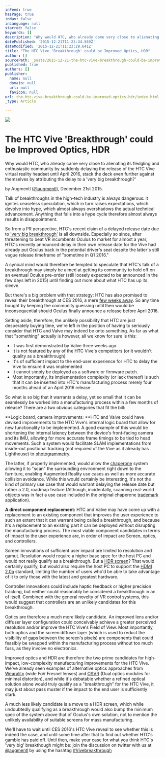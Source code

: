```yaml
---
inFeed: true
hasPage: true
inNav: false
inLanguage: null
starred: false
keywords: []
description: "Why would HTC, who already came very close to alienating its fledgling and enthusiastic community by suddenly delaying the release of the HTC Vive virtual reality headset until April 2016, stack the deck even further against themselves by attributing the delay to a 'very big breakthrough?'"
datePublished: '2015-12-21T11:23:34.569Z'
dateModified: '2015-12-21T11:23:29.641Z'
title: "The HTC Vive 'Breakthrough' could be Improved Optics, HDR"
author: []
sourcePath: _posts/2015-12-21-the-htc-vive-breakthrough-could-be-improved-optics-hdr.md
published: true
authors: []
publisher:
  name: null
  domain: null
  url: null
  favicon: null
url: the-htc-vive-breakthrough-could-be-improved-optics-hdr/index.html
_type: Article

---
```

![](https://the-grid-user-content.s3-us-west-2.amazonaws.com/8d1fa397-23e6-4d22-b8bb-95bc0979be65.png)

# The HTC Vive 'Breakthrough' could be Improved Optics, HDR

Why would HTC, who already came very close to alienating its fledgling and enthusiastic community by suddenly delaying the release of the HTC Vive virtual reality headset until April 2016, stack the deck even further against themselves by attributing the delay to a 'very big breakthrough?'

by Augmentl  ([@augmentl][0]), December 21st 2015\.

Talk of breakthroughs in the high-tech industry is always dangerous: it ignites ceaseless speculation, which in turn raises expectations, which devolve into hype, which almost always overshadows the actual technical advancement. Anything that falls into a hype cycle therefore almost always results in disappointment.

So from a PR perspective, HTC's recent claim of a delayed release date due to ['very big breakthrough'][1] is all downside. Especially so since, after threatening to beat VR incumbents Oculus to market for almost a year, HTC's recently announced delay in their own release date for the Vive had already put Oculus back in the potential driver's seat despite the latter's still vague release timeframe of "sometime in Q1 2016." 

A cynical mind would therefore be tempted to speculate that HTC's talk of a breakthrough may simply be aimed at getting its community to hold off on an eventual Oculus pre-order (still loosely expected to be announced in the few days left in 2015) until finding out more about what HTC has up its sleeve.

But there's a big problem with that strategy: HTC has also promised to reveal their breakthrough at CES 2016, a mere [few weeks away][2]. So any time bought by keeping the community guessing until then would be inconsequential should Oculus finally announce a release before April 2016\.

Setting aside, therefore, the unlikely possibility that HTC are just desperately buying time, we're left in the position of having to seriously consider that HTC and Valve may indeed be onto something. As far as what that "something" actually is however, all we know for sure is this:

* It was first demonstrated by Valve three weeks ago
* It is not featured by any of the HTC Vive's competitors (or it wouldn't quality as a breakthrough)
* It's of sufficient impact to the end-user experience for HTC to delay the Vive to ensure it was implemented
* It cannot simply be deployed as a software or firmware patch.
* Most importantly, its implementation complexity (or lack thereof) is such that it can be inserted into HTC's manufacturing process merely four months ahead of an April 2016 release

So what is so big that it warrants a delay, yet so small that it can be seamlessly be worked into a manufacturing process within a few months of release? There are a two obvious categories that fit the bill:

**Logic board, camera improvements: **HTC and Valve could have devised improvements to the HTC Vive's internal logic board that allow for new functionality to be implemented. A good example of this would be shortening the internal latency between the device's front-facing camera and its IMU, allowing for more accurate frame timings to be tied to head movements. Such a system would facilitate SLAM implementations from inside-out positional tracking (not required of the Vive as it already has Lighthouse) to [photogrammetry][3]. 

The latter, if properly implemented, would allow the [chaperone][4] system allowing it to "scan" the surrounding environment right down to the furniture, enabling Augmented Reality use cases as well as more accurate collision avoidance. While this would certainly be interesting, it's not the kind of primary use case that would warrant delaying the release date but rather a 2.0, roadmap feature (Although, incidentally, scanning real-world objects was in fact a use case included in the original chaperone [trademark][5] application).

**A direct component replacement:** HTC and Valve may have come up with a replacement to an existing component that improves the user experience to such an extent that it can warrant being called a breakthrough, and because it's a replacement to an existing part it can be deployed without disrupting the manufacturing process. The most viable component candidates in terms of impact to the user experience are, in order of impact are Screen, optics, and controllers. 

Screen innovations of sufficient user impact are limited to resolution and gamut. Resolution would require a higher base spec for the host PC and would not really qualify as a breakthrough. But a [HDR screen][6]? That would certainly qualify, but would also require the host PC to support the [HDMI 2.0a][7] standard, limiting the number of users who'd be able to take advantage of it to only those with the latest and greatest hardware.  

Controller innovations could include haptic feedback or higher precision tracking, but neither could reasonably be considered a breakthrough in an of itself. Combined with the general novelty of VR control systems, this would suggest that controllers are an unlikely candidates for this breakthrough. 

Optics are therefore a much more likely candidate. An improved lens and/or diffuser layer configuration could conceivably achieve a greater perceived resolution and/or improve the HTC Vive's Field of View. Most importantly, both optics and the screen diffuser layer (which is used to reduct the visibility of gaps between the screen's pixels) are components that could feasibly be swapped within the manufacturing process without too much fuss, as they involve no electronics.

Improved optics and HDR are therefore the two prime candidates for high-impact, low-complexity manufacturing improvements for the HTC Vive. We've already seen examples of alternative optics approaches from [Wearality][8] (wide FoV Fresnel lenses) and [OSVR][9] (Dual optics modules for minimal distortion), and while it's debatable whether a refined optical solution alone would truly qualify as a "breakthrough" for the HTC Vive, it may just about pass muster if the impact to the end user is sufficiently stark. 

A much less likely candidate is a move to a HDR screen, which while undoubtedly qualifying as a breakthrough would also bump the minimum spec of the system above that of Oculus's own solution, not to mention the unlikely availability of suitable screens for mass manufacturing.

We'll have to wait until CES 2016's HTC Vive reveal to see whether this is indeed the case, and until some time after that to find out whether HTC's gamble has paid off. Until then, make your case for what you think HTC's 'very big' breakthough might be: join the discussion on twitter with us at [@augmentl][0] by using the hashtag [\#Vivebreakthrough][10]

[0]: http://twitter.com/augmentl
[1]: http://www.engadget.com/2015/12/18/htc-vive-vr-big-breakthrough-ces/
[2]: https://www.cesweb.org/
[3]: https://www.youtube.com/watch?v=9_GD7kUbogk
[4]: http://www.trustedreviews.com/news/valve-trademarks-something-called-chaperone-related-to-vr
[5]: http://www.eurogamer.net/articles/2015-05-20-what-is-valves-chaperone
[6]: http://www.telegraph.co.uk/technology/news/11340226/Netflix-HDR-is-more-important-than-4K.html
[7]: http://www.hdmi.org/manufacturer/hdmi_2_0/hdmi_2_0a_faq.aspx
[8]: http://www.wearality.com/
[9]: http://www.razerzone.com/osvr-hacker-dev-kit
[10]: https://twitter.com/hashtag/Vivebreakthrough?src=hash